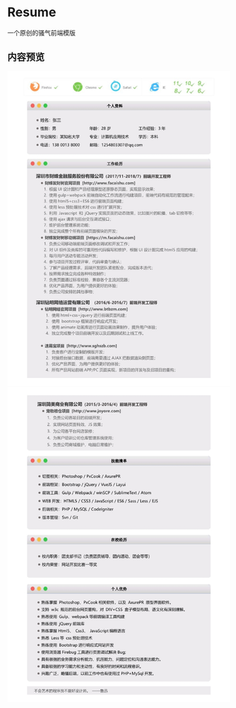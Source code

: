 # Resume
一个原创的骚气前端模版

## 内容预览
![Image text](https://github.com/Ikarows/Resume/blob/master/preview/0_1.jpg)
![Image text](https://github.com/Ikarows/Resume/blob/master/preview/0_2.jpg)
